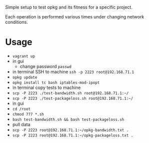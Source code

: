 Simple setup to test opkg and its fitness for a specific project.

Each operation is performed various times under changing network conditions.

# Usage

* `vagrant up`
* in gui
  * change password `passwd`
* in terminal SSH to machine `ssh -p 2223 root@192.168.71.1`
 * `opkg update`
 * `opkg install tc bash iptables-mod-ipopt`
* in terminal copy tests to machine
 * `scp -P 2223 ./test-bandwidth.sh root@192.168.71.1:~/`
 * `scp -P 2223 ./test-packageloss.sh root@192.168.71.1:~/`
* in gui
 * `cd /root`
 * `chmod 777 *.sh`
 * `bash test-bandwidth.sh && bash test-packageloss.sh`
* pull data
 * `scp -P 2223 root@192.168.71.1:~/opkg-bandwidth.txt .`
 * `scp -P 2223 root@192.168.71.1:~/opkg-packageloss.txt .`
